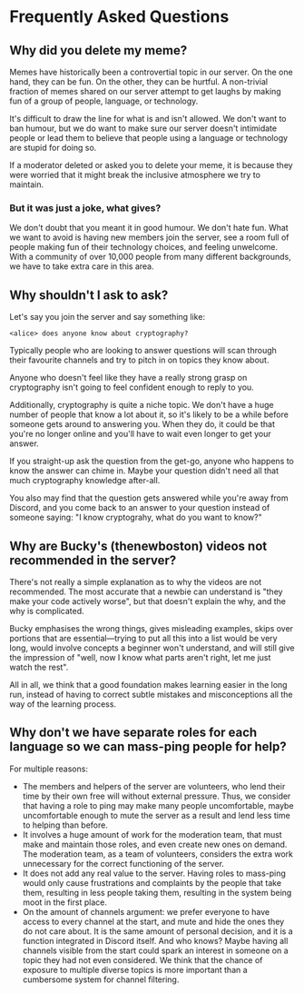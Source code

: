 ---
---

# Frequently Asked Questions

## Why did you delete my meme?

<a id="#meme"></a>Memes have historically been a controvertial topic in our server.
On the one hand, they can be fun. On the other, they can be hurtful. A non-trivial
fraction of memes shared on our server attempt to get laughs by making fun of a
group of people, language, or technology.

It's difficult to draw the line for what is and isn't allowed. We don't want to
ban humour, but we do want to make sure our server doesn't intimidate people or
lead them to believe that people using a language or technology are stupid for
doing so.

If a moderator deleted or asked you to delete your meme, it is because they
were worried that it might break the inclusive atmosphere we try to maintain.

### But it was just a joke, what gives?

We don't doubt that you meant it in good humour. We don't hate fun. What we
want to avoid is having new members join the server, see a room full of people
making fun of their technology choices, and feeling unwelcome. With a community
of over 10,000 people from many different backgrounds, we have to take extra
care in this area.

## Why shouldn't I ask to ask?

<a id="#ask"></a>Let's say you join the server and say something like:

	<alice> does anyone know about cryptography?

Typically people who are looking to answer questions will scan through their
favourite channels and try to pitch in on topics they know about.

Anyone who doesn't feel like they have a really strong grasp on cryptography
isn't going to feel confident enough to reply to you.

Additionally, cryptography is quite a niche topic. We don't have a huge number
of people that know a lot about it, so it's likely to be a while before
someone gets around to answering you. When they do, it could be that you're no
longer online and you'll have to wait even longer to get your answer.

If you straight-up ask the question from the get-go, anyone who happens to
know the answer can chime in. Maybe your question didn't need all that much
cryptography knowledge after-all.

You also may find that the question gets answered while you're away from
Discord, and you come back to an answer to your question instead of someone
saying: "I know cryptograhy, what do you want to know?"

## Why are Bucky's (thenewboston) videos not recommended in the server?

<a id="#bucky"></a>There's not really a simple explanation as to why the
videos are not recommended. The most accurate that a newbie can understand is
"they make your code actively worse", but that doesn't explain the why, and
the why is complicated.

Bucky emphasises the wrong things, gives misleading examples, skips over portions
that are essential—trying to put all this into a list would be very long, would
involve concepts a beginner won't understand, and will still give the impression
of "well, now I know what parts aren't right, let me just watch the rest".

All in all, we think that a good foundation makes learning easier in the long
run, instead of having to correct subtle mistakes and misconceptions all the
way of the learning process.

## Why don't we have separate roles for each language so we can mass-ping people for help?

<a id="#roles"></a>For multiple reasons:
* The members and helpers of the server are volunteers, who lend their time by
  their own free will without external pressure. Thus, we consider that having a
  role to ping may make many people uncomfortable, maybe uncomfortable enough to
  mute the server as a result and lend less time to helping than before.
* It involves a huge amount of work for the moderation team, that must make and
  maintain those roles, and even create new ones on demand. The moderation team,
  as a team of volunteers, considers the extra work unnecessary for the correct
  functioning of the server.
* It does not add any real value to the server. Having roles to mass-ping would
  only cause frustrations and complaints by the people that take them, resulting
  in less people taking them, resulting in the system being moot in the first
  place.
* On the amount of channels argument: we prefer everyone to have access to every
  channel at the start, and mute and hide the ones they do not care about. It is
  the same amount of personal decision, and it is a function integrated in
  Discord itself. And who knows? Maybe having all channels visible from the
  start could spark an interest in someone on a topic they had not even
  considered. We think that the chance of exposure to multiple diverse topics is
  more important than a cumbersome system for channel filtering.

